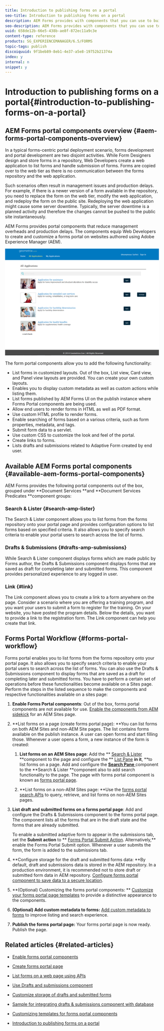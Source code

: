 ```yaml
---
title: Introduction to publishing forms on a portal
seo-title: Introduction to publishing forms on a portal
description: AEM Forms provides with components that you can use to build your forms portal. This articles introduces you to the available forms portal components.
seo-description: AEM Forms provides with components that you can use to build your forms portal. This articles introduces you to the available forms portal components.
uuid: 658de12b-66e5-438b-ae8f-872ec11a9c3e
content-type: reference
products: SG_EXPERIENCEMANAGER/6.5/FORMS
topic-tags: publish
discoiquuid: 9f1beb89-8eb1-4e37-a5e8-19752b21374a
index: y
internal: n
snippet: y
---
```


# Introduction to publishing forms on a portal{#introduction-to-publishing-forms-on-a-portal}

## AEM Forms portal components overview {#aem-forms-portal-components-overview}

In a typical forms-centric portal deployment scenario, forms development and portal development are two disjoint activities. While Form Designers design and store forms in a repository, Web Developers create a web application to list forms and handle submission of forms. Forms are copied over to the web tier as there is no communication between the forms repository and the web application.

Such scenarios often result in management issues and production delays. For example, if there is a newer version of a form available in the repository, you need to replace the form on the web tier, modify the web application, and redeploy the form on the public site. Redeploying the web application might cause some server downtime. Typically, the server downtime is a planned activity and therefore the changes cannot be pushed to the public site instantaneously.

AEM Forms provides portal components that reduce management overheads and production delays. The components equip Web Developers to create and customize a forms portal on websites authored using Adobe Experience Manager (AEM).

![AEM Forms portal](assets/aem-forms-portal.png)

The form portal components allow you to add the following functionality:

* List forms in customized layouts. Out of the box, List view, Card view, and Panel view layouts are provided. You can create your own custom layouts.
* Enables you to display custom metadata as well as custom actions while listing them.
* List forms published by AEM Forms UI on the publish instance where Forms Portal components are being used.
* Allow end users to render forms in HTML as well as PDF format.  
* Use custom HTML profile to render forms.
* Enable searching of forms based on a various criteria, such as form properties, metadata, and tags.  
* Submit form data to a servlet.  
* Use custom CSS to customize the look and feel of the portal.  
* Create links to forms.  
* Lists drafts and submissions related to Adaptive Form created by end user.

## Available AEM Forms portal components {#available-aem-forms-portal-components}

AEM Forms provides the following portal components out of the box, grouped under **Document Services **and **Document Services Predicates **component groups:

### Search &amp; Lister {#search-amp-lister}

The Search & Lister component allows you to list forms from the forms repository onto your portal page and provides configuration options to list forms based on specified criteria. It also allows you to specify search criteria to enable your portal users to search across the list of forms.

### Drafts &amp; Submissions {#drafts-amp-submissions}

While Search & Lister component displays forms which are made public by Forms author, the Drafts & Submissions component displays forms that are saved as draft for completing later and submitted forms. This component provides personalized experience to any logged in user.

### Link {#link}

The Link component allows you to create a link to a form anywhere on the page. Consider a scenario where you are offering a training program, and you want your users to submit a form to register for the training. On your website, you have posted the program details. Below the details, you want to provide a link to the registration form. The Link component can help you create that link.

## Forms Portal Workflow {#forms-portal-workflow}

Forms portal enables you to list forms from the forms repository onto your portal page. It also allows you to specify search criteria to enable your portal users to search across the list of forms. You can also use the Drafts & Submissions component to display forms that are saved as a draft for completing later and submitted forms. You have to perform a certain set of operations before these functionalities become available on a Sites page. Perform the steps in the listed sequence to make the components and respective functionalities available on a sites page:

1. **Enable Forms Portal components**: Out of the box, forms portal components are not available for use. [Enable the components from AEM sidekick](/forms/using/enabling-forms-portal-components.md) for an AEM Sites page. 
1. **List forms on a page (create forms portal page): **You can list forms on both AEM Sites and non-AEM Site pages. The list contains forms available on the publish instance. A user can open forms and start filling those. Whenever a user opens a form, a new instance of the form is created:

    1. **List forms on an AEM Sites page**: Add the ** [Search & Lister](../../forms/using/creating-form-portal-page.md) **component to the page and configure the ** [List Pane](../../forms/using/creating-form-portal-page.md#p-list-pane-p) **in it**, **to list forms on a page. Add and configure the [**Search Pane** ](/content.md#main-pars_header_2)component to the **Search & Lister **component also to add search functionality to the page. The page with forms portal component is known as [forms portal page](../../forms/using/creating-form-portal-page.md).
    
    1. **List forms on a non-AEM Sites page: **Use the [forms portal search APIs](/forms/using/listing-forms-webpage-using-apis.md) to query, retrieve, and list forms on non-AEM Sites pages.

1. **List draft and submitted forms on a forms portal page**: Add and configure the Drafts & Submissions component to the forms portal page. The component lists all the forms that are in the draft state and the forms that are already submitted.

   To enable a submitted adaptive form to appear in the submissions tab, set the **Submit action** to ** [Forms Portal Submit Action](https://helpx.adobe.com/in/experience-manager/6-4/forms/using/configuring-submit-actions.html). Alternatively,** enable the Forms Portal Submit option. Whenever a user submits the form, the form is added to the submissions tab.

1. **Configure storage for the draft and submitted forms data: **By default, draft and submissions data is stored in the AEM repository. In a production environment, it is recommended not to store draft or submitted form data in AEM repository. [Configure forms portal component to save data to a secure location](../../forms/using/draft-submission-component.md#customizing-the-storage). 
1. **(Optional) Customizing the forms portal components: ** [Customize your forms portal page templates](../../forms/using/customizing-templates-forms-portal-components.md) to provide a distinctive appearance to the components.
1. **(Optional) Add custom metadata to forms:** [Add custom metadata to forms](../../forms/using/customizing-templates-forms-portal-components.md) to improve listing and search experience. 
1. **Publish the forms portal page:** Your forms portal page is now ready. Publish the page.

## Related articles {#related-articles}

* [Enable forms portal components](/forms/using/enabling-forms-portal-components.md)
* [Create forms portal page](../../forms/using/creating-form-portal-page.md)
* [List forms on a web page using APIs](/forms/using/listing-forms-webpage-using-apis.md)
* [Use Drafts and submissions component](../../forms/using/draft-submission-component.md)
* [Customize storage of drafts and submitted forms](../../forms/using/draft-submission-component.md#customizing-the-storage)
* [Sample for integrating drafts & submissions component with database](https://helpx.adobe.com/in/experience-manager/6-4/forms/using/integrate-draft-submission-database.html)  

* [Customizing templates for forms portal components](../../forms/using/customizing-templates-forms-portal-components.md)
* [Introduction to publishing forms on a portal](../../forms/using/introduction-publishing-forms.md)

